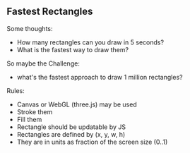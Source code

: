 ## Fastest Rectangles

Some thoughts:

- How many rectangles can you draw in 5 seconds?
- What is the fastest way to draw them?

So maybe the Challenge:
- what's the fastest approach to draw 1 million rectangles?

Rules:
- Canvas or WebGL (three.js) may be used
- Stroke them
- Fill them
- Rectangle should be updatable by JS
- Rectangles are defined by (x, y, w, h)
- They are in units as fraction of the screen size (0..1)